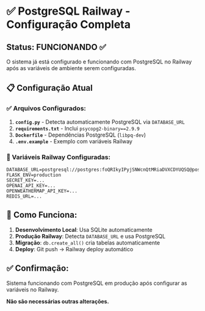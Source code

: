 # ✅ PostgreSQL Railway - Configuração Completa

## Status: FUNCIONANDO ✅

O sistema já está configurado e funcionando com PostgreSQL no Railway após as variáveis de ambiente serem configuradas.

## 📋 Configuração Atual

### ✅ Arquivos Configurados:

1. **`config.py`** - Detecta automaticamente PostgreSQL via `DATABASE_URL`
2. **`requirements.txt`** - Inclui `psycopg2-binary==2.9.9`
3. **`Dockerfile`** - Dependências PostgreSQL (`libpq-dev`)
4. **`.env.example`** - Exemplo com variáveis Railway

### 🔧 Variáveis Railway Configuradas:

```
DATABASE_URL=postgresql://postgres:foQRIkyIPyjSNWcnQtMRiaDVXCDYUQSQ@postgres.railway.internal:5432/railway
FLASK_ENV=production
SECRET_KEY=...
OPENAI_API_KEY=...
OPENWEATHERMAP_API_KEY=...
REDIS_URL=...
```

## 🎯 Como Funciona:

1. **Desenvolvimento Local**: Usa SQLite automaticamente
2. **Produção Railway**: Detecta `DATABASE_URL` e usa PostgreSQL
3. **Migração**: `db.create_all()` cria tabelas automaticamente
4. **Deploy**: Git push → Railway deploy automático

## ✅ Confirmação:

Sistema funcionando com PostgreSQL em produção após configurar as variáveis no Railway.

**Não são necessárias outras alterações.**
